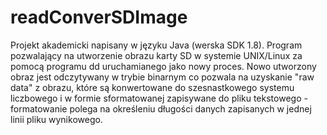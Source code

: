 # readConverSDImage

Projekt akademicki napisany w języku Java (werska SDK 1.8).
Program pozwalający na utworzenie obrazu karty SD w systemie UNIX/Linux za pomocą programu dd uruchamianego jako nowy proces. Nowo utworzony obraz jest odczytywany w trybie binarnym co pozwala na uzyskanie "raw data" z obrazu, które są konwertowane do szesnastkowego systemu liczbowego i w formie sformatowanej zapisywane do pliku tekstowego - formatowanie polega na określeniu długości danych zapisanych w jednej linii pliku wynikowego.
